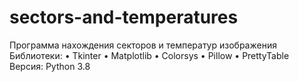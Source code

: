 # sectors-and-temperatures
Программа нахождения секторов и температур изображения
Библиотеки:
  • Tkinter
  • Matplotlib
  • Colorsys
  • Pillow
  • PrettyTable
Версия: Python 3.8
 
